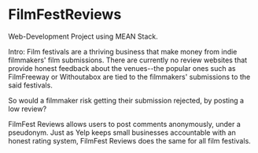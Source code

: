 # FilmFestReviews
Web-Development Project using MEAN Stack.

Intro: Film festivals are a thriving business that make money from indie filmmakers' film submissions. There are currently no review 
websites that provide honest feedback about the venues--the popular ones such as FilmFreeway or Withoutabox are tied to the filmmakers'
submissions to the said festivals. 

So would a filmmaker risk getting their submission rejected, by posting a low review?

FilmFest Reviews allows users to post comments anonymously, under a pseudonym. Just as Yelp keeps small businesses accountable with 
an honest rating system, FilmFest Reviews does the same for all film festivals. 


